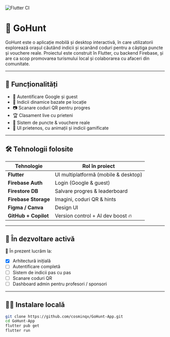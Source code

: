 ![Flutter CI](https://github.com/cosminqx/GoHunt-App/actions/workflows/flutter.yml/badge.svg)

# 🧭 GoHunt

GoHunt este o aplicație mobilă și desktop interactivă, în care utilizatorii explorează orașul căutând indicii și scanând coduri pentru a câștiga puncte și vouchere reale. Proiectul este construit în Flutter, cu backend Firebase, și are ca scop promovarea turismului local și colaborarea cu afaceri din comunitate.

---

## 🚀 Funcționalități

- 🔐 Autentificare Google și guest
- 🧩 Indicii dinamice bazate pe locație
- 📷 Scanare coduri QR pentru progres
- 🏆 Clasament live cu prieteni
- 🎁 Sistem de puncte & vouchere reale
- 🎨 UI prietenos, cu animații și indicii gamificate

---

## 🛠️ Tehnologii folosite

| Tehnologie       | Rol în proiect             |
|------------------|-----------------------------|
| **Flutter**      | UI multiplatformă (mobile & desktop) |
| **Firebase Auth**| Login (Google & guest)      |
| **Firestore DB** | Salvare progres & leaderboard |
| **Firebase Storage** | Imagini, coduri QR & hints |
| **Figma / Canva**| Design UI                   |
| **GitHub + Copilot** | Version control + AI dev boost 🔥 |

---

## 🧪 În dezvoltare activă

📌 În prezent lucrăm la:
- [x] Arhitectură inițială
- [ ] Autentificare completă
- [ ] Sistem de indicii pas cu pas
- [ ] Scanare coduri QR
- [ ] Dashboard admin pentru profesori / sponsori

---

## 🧑‍💻 Instalare locală

```bash
git clone https://github.com/cosminqx/GoHunt-App.git
cd GoHunt-App
flutter pub get
flutter run
